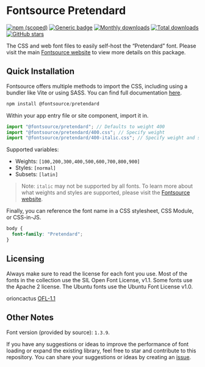 # Fontsource Pretendard

[![npm (scoped)](https://img.shields.io/npm/v/@fontsource/pretendard?color=brightgreen)](https://www.npmjs.com/package/@fontsource/pretendard) [![Generic badge](https://img.shields.io/badge/fontsource-passing-brightgreen)](https://github.com/fontsource/fontsource) [![Monthly downloads](https://badgen.net/npm/dm/@fontsource/pretendard)](https://github.com/fontsource/fontsource) [![Total downloads](https://badgen.net/npm/dt/@fontsource/pretendard)](https://github.com/fontsource/fontsource) [![GitHub stars](https://img.shields.io/github/stars/fontsource/fontsource.svg?style=social&label=Star)](https://github.com/fontsource/fontsource/stargazers)

The CSS and web font files to easily self-host the “Pretendard” font. Please visit the main [Fontsource website](https://fontsource.org/fonts/pretendard) to view more details on this package.

## Quick Installation

Fontsource offers multiple methods to import the CSS, including using a bundler like Vite or using SASS. You can find full documentation [here](https://fontsource.org/docs/getting-started/introduction).

```javascript
npm install @fontsource/pretendard
```

Within your app entry file or site component, import it in.

```javascript
import "@fontsource/pretendard"; // Defaults to weight 400
import "@fontsource/pretendard/400.css"; // Specify weight
import "@fontsource/pretendard/400-italic.css"; // Specify weight and style
```

Supported variables:
- Weights: `[100,200,300,400,500,600,700,800,900]`
- Styles: `[normal]`
- Subsets: `[latin]`

> Note: `italic` may not be supported by all fonts. To learn more about what weights and styles are supported, please visit the [Fontsource website](https://fontsource.org/fonts/pretendard).

Finally, you can reference the font name in a CSS stylesheet, CSS Module, or CSS-in-JS.

```css
body {
  font-family: "Pretendard";
}
```

## Licensing
Always make sure to read the license for each font you use. Most of the fonts in the collection use the SIL Open Font License, v1.1. Some fonts use the Apache 2 license. The Ubuntu fonts use the Ubuntu Font License v1.0.

orioncactus
[OFL-1.1](https://github.com/orioncactus/pretendard/blob/main/LICENSE)

## Other Notes
Font version (provided by source): `1.3.9`.

If you have any suggestions or ideas to improve the performance of font loading or expand the existing library, feel free to star and contribute to this repository. You can share your suggestions or ideas by creating an [issue](https://github.com/fontsource/fontsource/issues).